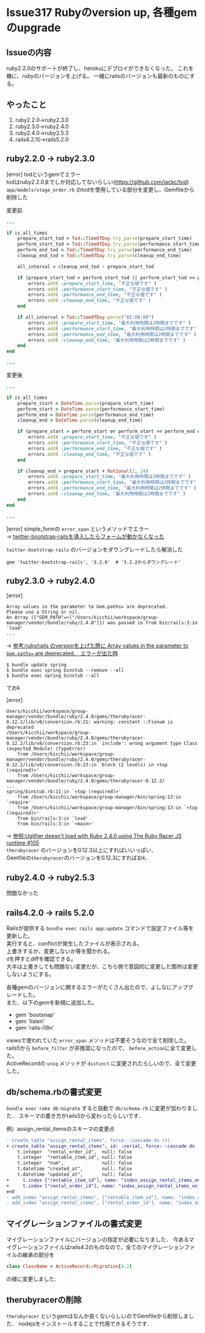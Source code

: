 # Issue317 Rubyのversion up, 各種gemのupgrade


## Issueの内容
ruby2.2.0のサポートが終了し、herokuにデプロイができなくなった。
これを機に、rubyのバージョンを上げる。
一緒にrailsのバージョンも最新のものにする。

## やったこと

1. ruby2.2.0→ruby2.3.0
2. ruby2.3.0→ruby2.4.0
3. ruby2.4.0→ruby2.5.3
4. rails4.2.10→rails5.2.0


## ruby2.2.0 → ruby2.3.0

[error] todというgemでエラー  
todはruby2.2.0までしか対応してないらしい(https://github.com/jackc/tod)  
`app/models/stage_order.rb` のtodを使用している部分を変更し、Gemfileから削除した  

変更前

```app/models/stage_order.rb
...

if is_all_times
    prepare_start_tod = Tod::TimeOfDay.try_parse(prepare_start_time)
    perform_start_tod = Tod::TimeOfDay.try_parse(performance_start_time)
    perform_end_tod = Tod::TimeOfDay.try_parse(performance_end_time)
    cleanup_end_tod = Tod::TimeOfDay.try_parse(cleanup_end_time)

    all_interval = cleanup_end_tod - prepare_start_tod

    if (prepare_start_tod > perform_start_tod || perform_start_tod >= perform_end_tod || perform_end_tod > cleanup_end_tod)
        errors.add( :prepare_start_time, "不正な値です" )
        errors.add( :performance_start_time, "不正な値です" )
        errors.add( :performance_end_time, "不正な値です" )
        errors.add( :cleanup_end_time, "不正な値です" )
    end

    if all_interval > Tod::TimeOfDay.parse("02:00:00")
        errors.add( :prepare_start_time, "最大利用時間は2時間までです" )
        errors.add( :performance_start_time, "最大利用時間は2時間までです" )
        errors.add( :performance_end_time, "最大利用時間は2時間までです" )
        errors.add( :cleanup_end_time, "最大利用時間は2時間までです" )
    end
end

...
```

変更後

```app/models/stage_order.rb
...

if is_all_times
    prepare_start = DateTime.parse(prepare_start_time)
    perform_start = DateTime.parse(performance_start_time)
    perform_end = DateTime.parse(performance_end_time)
    cleanup_end = DateTime.parse(cleanup_end_time)

    if (prepare_start > perform_start or perform_start >= perform_end or perform_end > cleanup_end)
        errors.add( :prepare_start_time, "不正な値です" )
        errors.add( :performance_start_time, "不正な値です" )
        errors.add( :performance_end_time, "不正な値です" )
        errors.add( :cleanup_end_time, "不正な値です" )
    end

    if cleanup_end > prepare_start + Rational(2, 24)
        errors.add( :prepare_start_time, "最大利用時間は2時間までです" )
        errors.add( :performance_start_time, "最大利用時間は2時間までです" )
        errors.add( :performance_end_time, "最大利用時間は2時間までです" )
        errors.add( :cleanup_end_time, "最大利用時間は2時間までです" )
    end
end

...
```

[error] simple\_formの `error_span` というメソッドでエラー  
→ [twitter-bootstrap-railsを導入したらフォームが動かなくなった](https://github.com/dhacks/team-f_2015w/issues/1)  

`twitter-bootstrap-rails` のバージョンをダウングレードしたら解消した  

```Gemfile
gem 'twitter-bootstrap-rails', '3.2.0'  # '3.2.2からダウングレード'
```


## ruby2.3.0 → ruby2.4.0

[error]

```
Array values in the parameter to Gem.paths= are deprecated.
Please use a String or nil.
An Array ({"GEM_PATH"=>["/Users/kicchii/workspace/group-manager/vendor/bundle/ruby/2.4.0"]}) was passed in from bin/rails:3:in `load'
...
```

→ [参考:ruby/rails のversionを上げた際に Array values in the parameter to `Gem.paths=` are deprecated.　エラーが出た時](https://qiita.com/lulu-ulul/items/f6cdfb02570821c82418)

```shell
$ bundle update spring
$ bundle exec spring binstub --remove --all
$ bundle exec spring binstub --all
```

でおk

[error]

```shell
Users/kicchii/workspace/group-manager/vendor/bundle/ruby/2.4.0/gems/therubyracer-0.12.2/lib/v8/conversion.rb:21: warning: constant ::Fixnum is deprecated
/Users/kicchii/workspace/group-manager/vendor/bundle/ruby/2.4.0/gems/therubyracer-0.12.2/lib/v8/conversion.rb:23:in `include': wrong argument type Class (expected Module) (TypeError)
    from /Users/kicchii/workspace/group-manager/vendor/bundle/ruby/2.4.0/gems/therubyracer-0.12.2/lib/v8/conversion.rb:23:in `block (2 levels) in <top (required)>'
    from /Users/kicchii/workspace/group-manager/vendor/bundle/ruby/2.4.0/gems/therubyracer-0.12.2/
...
spring/binstub.rb:11:in `<top (required)>'
    from /Users/kicchii/workspace/group-manager/bin/spring:13:in `require'
    from /Users/kicchii/workspace/group-manager/bin/spring:13:in `<top (required)>'
    from bin/rails:3:in `load'
    from bin/rails:3:in `<main>'
```

→ [参照:Uglifier doesn't load with Ruby 2.4.0 using The Ruby Racer JS runtime #105](https://github.com/lautis/uglifier/issues/105)  
`therubyracer` のバージョンを0.12.3以上にすればいいっぽい．  
Gemfileの`therubyracer`のバージョンを0.12.3にすればおk．  


## ruby2.4.0 → ruby2.5.3
問題なかった

## rails4.2.0 → rails 5.2.0

Railsが提供する `bundle exec rails app:update` コマンドで設定ファイル等を更新した。  
実行すると、conflictが発生したファイルが表示される。  
上書きするか、変更しないか等を聞かれる。  
`d`を押すとdiffを確認できる。  
大半は上書きしても問題ない変更だが、こちら側で意図的に変更した箇所は変更しないようにする。  

各種gemのバージョンに関するエラーがたくさん出たので、よしなにアップグレードした。  
また、以下のgemを新規に追加した。  

* gem 'bootsnap'
* gem 'listen'
* gem 'rails-i18n'

viewsで使われていた `error_span` メソッドは不要そうなので全て削除した。  
rails5から `before_filter` が非推奨になったので、 `before_action`に全て変更した。  
ActiveRecordの `uniq` メソッドが `distinct` に変更されたらしいので、全て変更した。  

## db/schema.rbの書式変更
`bundle exec rake db:migrate` すると自動で `db/schema.rb` に変更が加わりました．
スキーマの書き方がrails5から変わったらしいです．

例）assign_rental_itemsのスキーマの変更点
```diff
- create_table "assign_rental_items", force: :cascade do |t|
+ create_table "assign_rental_items", id: :serial, force: :cascade do |t|
    t.integer  "rental_order_id",  null: false
    t.integer  "rentable_item_id", null: false
    t.integer  "num",              null: false
    t.datetime "created_at",       null: false
    t.datetime "updated_at",       null: false
+     t.index ["rentable_item_id"], name: "index_assign_rental_items_on_rentable_item_id"
+     t.index ["rental_order_id"], name: "index_assign_rental_items_on_rental_order_id"
end
- add_index "assign_rental_items", ["rentable_item_id"], name: "index_assign_rental_items_on_rentable_item_id", using: :btree
- add_index "assign_rental_items", ["rental_order_id"], name: "index_assign_rental_items_on_rental_order_id", using: :btree 
```

## マイグレーションファイルの書式変更
マイグレーションファイルにバージョンの指定が必要になりました．
今あるマイグレーションファイルはrails4.2のものなので，全てのマイグレーションファイルの継承の部分を

```ruby
class ClassName < ActiveRecord::Migration[4.2]
```

の様に変更しました．

## therubyracerの削除
`therubyracer` というgemはなんか良くないらしいのでGemfileから削除しました．
nodejsをインストールすることで代用できるそうです．

